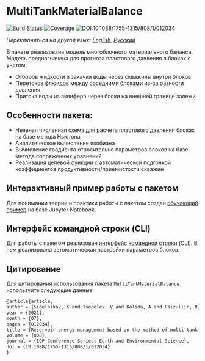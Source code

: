 # MultiTankMaterialBalance

[![Build Status](https://github.com/sidelkin1/MultiTankMaterialBalance.jl/actions/workflows/CI.yml/badge.svg?branch=main)](https://github.com/sidelkin1/MultiTankMaterialBalance.jl/actions/workflows/CI.yml?query=branch%3Amain)
[![Coverage](https://codecov.io/gh/sidelkin1/MultiTankMaterialBalance.jl/branch/main/graph/badge.svg)](https://codecov.io/gh/sidelkin1/MultiTankMaterialBalance.jl)
[![DOI:10.1088/1755-1315/808/1/012034](https://img.shields.io/badge/DOI-10.1088%2F1755--1315%2F808%2F1%2F012034-blue)](https://doi.org/10.1088/1755-1315/808/1/012034)

*Переключиться на другой язык: [English](README.md), [Русский](README.ru.md)*

В пакете реализована модель многоблочного материального баланса. Модель предназначена для прогноза пластового давления в блоках с учетом:

- Отборов жидкости и закачки воды через скважины внутри блоков
- Перетоков флюидов между соседними блоками из-за разности давления
- Притока воды из аквифера через блоки на внешней границе залежи

## Особенности пакета:

- Неявная численная схема для расчета пластового давления блоках на базе метода Ньютона
- Аналитическое вычисление якобиана
- Вычисление градиента относительно параметров блоков на базе метода сопряженных уравнений
- Реализация целевой функции с автоматической подгонкой коэффициентов продуктивности/приемистости скважин

## Интерактивный пример работы с пакетом

Для понимании теории и практики работы с пакетом создан [обучающий пример](https://github.com/sidelkin1/multitank-matbal-tutorial) на базе Jupyter Notebook.

## Интерфейс командной строки (CLI)

Для работы с пакетом реализован [интерфейс командной строки](https://github.com/sidelkin1/multitank-matbal-cli) (CLI). В нем реализована автоматическая настройки параметров блоков.

## Цитирование

Для цитирования использования пакета `MultiTankMaterialBalance` используйте следующие данные

```tex
@article{article,
author = {Sidelnikov, K and Tsepelev, V and Kolida, A and Faizullin, R},
year = {2021},
month = {07},
pages = {012034},
title = {Reservoir energy management based on the method of multi-tank material balance},
volume = {808},
journal = {IOP Conference Series: Earth and Environmental Science},
doi = {10.1088/1755-1315/808/1/012034}
}
```